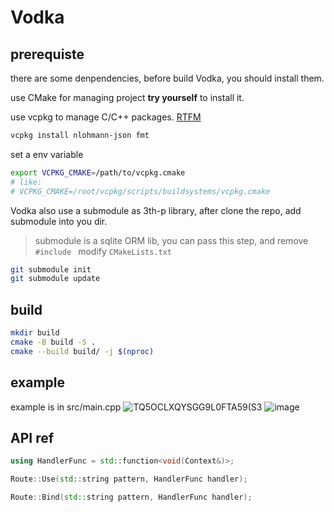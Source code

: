 # Vodka

## prerequiste
there are some denpendencies, before build Vodka, you should install them.

use CMake for managing project
**try yourself** to install it.

use vcpkg to manage C/C++ packages.
[RTFM](https://github.com/microsoft/vcpkg)

```bash
vcpkg install nlohmann-json fmt
```

set a env variable 
```bash
export VCPKG_CMAKE=/path/to/vcpkg.cmake
# like:
# VCPKG_CMAKE=/root/vcpkg/scripts/buildsystems/vcpkg.cmake
```

Vodka also use a submodule as 3th-p library, after clone the repo, add submodule into you dir.
> submodule is a sqlite ORM lib, you can pass this step, and remove `#include ` modify `CMakeLists.txt`
```bash
git submodule init
git submodule update
```


## build
```bash
mkdir build
cmake -B build -S .
cmake --build build/ -j $(nproc)
```

## example
example is in src/main.cpp
![TQ5OCLXQYSGG9L0FTA59(S3](https://user-images.githubusercontent.com/45586871/170319058-2dacdf2e-889b-407a-9bd5-5dc684d4f0b2.png)
![image](https://user-images.githubusercontent.com/45586871/170319115-45b2ebf0-2f6d-4444-95de-af5654cb402d.png)

## API ref
```cpp
using HandlerFunc = std::function<void(Context&)>;

Route::Use(std::string pattern, HandlerFunc handler);

Route::Bind(std::string pattern, HandlerFunc handler);

```
